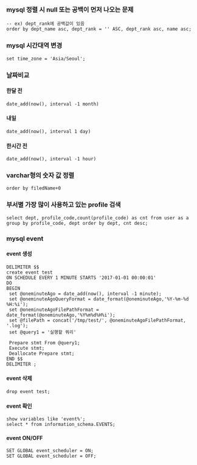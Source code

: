 ### mysql 정렬 시  null 또는 공백이 먼저 나오는 문제
``` mysql
-- ex) dept_rank에 공백값이 있음
order by dept_name asc, dept_rank = '' ASC, dept_rank asc, name asc;
```

### mysql 시간대역 변경
``` mysql
set time_zone = 'Asia/Seoul';
```

### 날짜비교
#### 한달 전
``` mysql
date_add(now(), interval -1 month)
```

#### 내일
``` mysql
date_add(now(), interval 1 day)
```

#### 한시간 전
``` mysql
date_add(now(), interval -1 hour)
```

### varchar형의 숫자 값 정렬
``` mysql
order by filedName+0
```
### 부서별 가장 많이 사용하고 있는 profile 검색
``` mysql
select dept, profile_code,count(profile_code) as cnt from user as a group by profile_code, dept order by dept, cnt desc;
```

### mysql event
#### event 생성
``` mysql
DELIMITER $$
create event test
ON SCHEDULE EVERY 1 MINUTE STARTS '2017-01-01 00:00:01'
DO
BEGIN
 set @oneminuteAgo = date_add(now(), interval -1 minute);
 set @oneminuteAgoQueryFormat = date_format(@oneminuteAgo,'%Y-%m-%d %H:%i');
 set @oneminuteAgoFilePathFormat = date_format(@oneminuteAgo,'%Y%m%d%H%i');
 set @filePath = concat('/tmp/test/', @oneminuteAgoFilePathFormat, '.log');
 set @query1 = '실행할 쿼리'
 
 Prepare stmt From @query1; 
 Execute stmt; 
 Deallocate Prepare stmt; 
END $$
DELIMITER ;
```

#### event 삭제
``` mysql
drop event test;
```

#### event 확인
``` mysql
show variables like 'event%';
select * from information_schema.EVENTS;
```

#### event ON/OFF
``` mysql
SET GLOBAL event_scheduler = ON;
SET GLOBAL event_scheduler = OFF;
```
